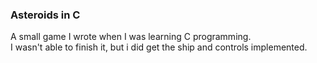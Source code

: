 ### Asteroids in C

A small game I wrote when I was learning C programming.  
I wasn't able to finish it, but i did get the ship and controls implemented.  
